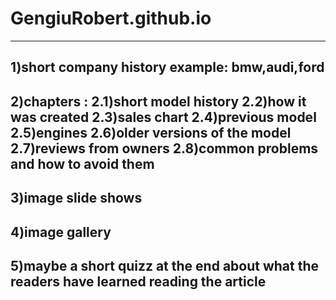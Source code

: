 # GengiuRobert.github.io
----------------------------------------------------
1)short company history example: bmw,audi,ford
------------------------------------------------------
2)chapters : 2.1)short model history
             2.2)how it was created
             2.3)sales chart
             2.4)previous model
             2.5)engines
             2.6)older versions of the model
             2.7)reviews from owners
             2.8)common problems and how to avoid them
------------------------------------------------------------
3)image slide shows
------------------------------------------------------------
4)image gallery
------------------------------------------------------------
5)maybe a short quizz at the end about what the readers have learned reading the article
------------------------------------------------------------
